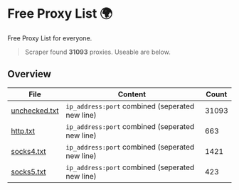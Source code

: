 
# Free Proxy List 🌍

Free Proxy List for everyone.
> Scraper found **31093** proxies. Useable are below.

## Overview

|File|Content|Count|
|----|-------|-----|
|[unchecked.txt](https://raw.githubusercontent.com/yemixzy/proxy-list/main/proxies/unchecked.txt)|`ip_address:port` combined (seperated new line)|31093|
|[http.txt](https://raw.githubusercontent.com/yemixzy/proxy-list/main/proxies/http.txt)|`ip_address:port` combined (seperated new line)|663|
|[socks4.txt](https://raw.githubusercontent.com/yemixzy/proxy-list/main/proxies/socks4.txt)|`ip_address:port` combined (seperated new line)|1421|
|[socks5.txt](https://raw.githubusercontent.com/yemixzy/proxy-list/main/proxies/socks5.txt)|`ip_address:port` combined (seperated new line)|423|

